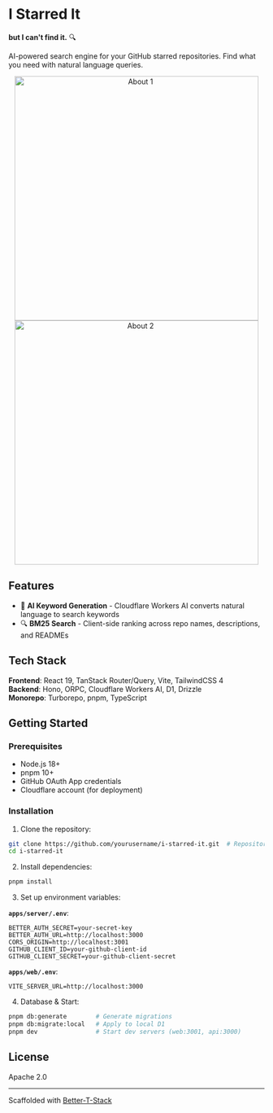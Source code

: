 # I Starred It

**but I can't find it.** 🔍

AI-powered search engine for your GitHub starred repositories. Find what you need with natural language queries.

<p align="center">
  <img src="https://i-starred-it.yeoularu.com/about1.webp" width="480" alt="About 1" />
  <img src="https://i-starred-it.yeoularu.com/about2.webp" width="480" alt="About 2" />
</p>

## Features

- 🤖 **AI Keyword Generation** - Cloudflare Workers AI converts natural language to search keywords
- 🔍 **BM25 Search** - Client-side ranking across repo names, descriptions, and READMEs

## Tech Stack

**Frontend**: React 19, TanStack Router/Query, Vite, TailwindCSS 4  
**Backend**: Hono, ORPC, Cloudflare Workers AI, D1, Drizzle  
**Monorepo**: Turborepo, pnpm, TypeScript

## Getting Started

### Prerequisites

- Node.js 18+
- pnpm 10+
- GitHub OAuth App credentials
- Cloudflare account (for deployment)

### Installation

1. Clone the repository:

```bash
git clone https://github.com/yourusername/i-starred-it.git  # Repository name
cd i-starred-it
```

2. Install dependencies:

```bash
pnpm install
```

3. Set up environment variables:

**`apps/server/.env`**:

```env
BETTER_AUTH_SECRET=your-secret-key
BETTER_AUTH_URL=http://localhost:3000
CORS_ORIGIN=http://localhost:3001
GITHUB_CLIENT_ID=your-github-client-id
GITHUB_CLIENT_SECRET=your-github-client-secret
```

**`apps/web/.env`**:

```env
VITE_SERVER_URL=http://localhost:3000
```

4. Database & Start:

```bash
pnpm db:generate        # Generate migrations
pnpm db:migrate:local   # Apply to local D1
pnpm dev                # Start dev servers (web:3001, api:3000)
```

## License

Apache 2.0

---

Scaffolded with [Better-T-Stack](https://github.com/AmanVarshney01/create-better-t-stack)
